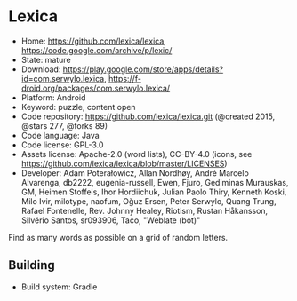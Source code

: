 # Lexica

- Home: https://github.com/lexica/lexica, https://code.google.com/archive/p/lexic/
- State: mature
- Download: https://play.google.com/store/apps/details?id=com.serwylo.lexica, https://f-droid.org/packages/com.serwylo.lexica/
- Platform: Android
- Keyword: puzzle, content open
- Code repository: https://github.com/lexica/lexica.git (@created 2015, @stars 277, @forks 89)
- Code language: Java
- Code license: GPL-3.0
- Assets license: Apache-2.0 (word lists), CC-BY-4.0 (icons, see https://github.com/lexica/lexica/blob/master/LICENSES)
- Developer: Adam Poterałowicz, Allan Nordhøy, André Marcelo Alvarenga, db2222, eugenia-russell, Ewen, Fjuro, Gediminas Murauskas, GM, Heimen Stoffels, Ihor Hordiichuk, Julian Paolo Thiry, Kenneth Koski, Milo Ivir, milotype, naofum, Oğuz Ersen, Peter Serwylo, Quang Trung, Rafael Fontenelle, Rev. Johnny Healey, Riotism, Rustan Håkansson, Silvério Santos, sr093906, Taco, "Weblate (bot)"

Find as many words as possible on a grid of random letters.

## Building

- Build system: Gradle
